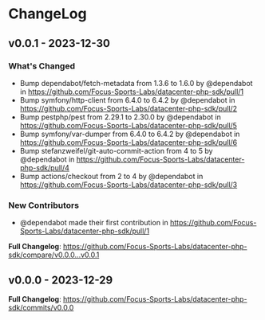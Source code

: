 # ChangeLog

## v0.0.1 - 2023-12-30

### What's Changed

* Bump dependabot/fetch-metadata from 1.3.6 to 1.6.0 by @dependabot in https://github.com/Focus-Sports-Labs/datacenter-php-sdk/pull/1
* Bump symfony/http-client from 6.4.0 to 6.4.2 by @dependabot in https://github.com/Focus-Sports-Labs/datacenter-php-sdk/pull/2
* Bump pestphp/pest from 2.29.1 to 2.30.0 by @dependabot in https://github.com/Focus-Sports-Labs/datacenter-php-sdk/pull/5
* Bump symfony/var-dumper from 6.4.0 to 6.4.2 by @dependabot in https://github.com/Focus-Sports-Labs/datacenter-php-sdk/pull/6
* Bump stefanzweifel/git-auto-commit-action from 4 to 5 by @dependabot in https://github.com/Focus-Sports-Labs/datacenter-php-sdk/pull/4
* Bump actions/checkout from 2 to 4 by @dependabot in https://github.com/Focus-Sports-Labs/datacenter-php-sdk/pull/3

### New Contributors

* @dependabot made their first contribution in https://github.com/Focus-Sports-Labs/datacenter-php-sdk/pull/1

**Full Changelog**: https://github.com/Focus-Sports-Labs/datacenter-php-sdk/compare/v0.0.0...v0.0.1

## v0.0.0 - 2023-12-29

**Full Changelog**: https://github.com/Focus-Sports-Labs/datacenter-php-sdk/commits/v0.0.0
